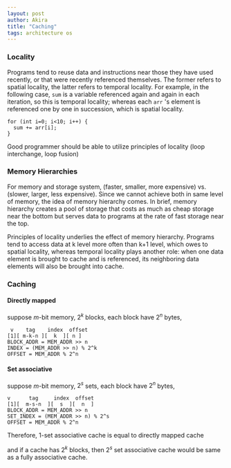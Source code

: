 ```yaml
---
layout: post
author: Akira
title: "Caching"
tags: architecture os
---
```




<script type="text/javascript" async
  src="https://cdnjs.cloudflare.com/ajax/libs/mathjax/2.7.5/MathJax.js?config=TeX-MML-AM_CHTML">
</script>

<script type="text/x-mathjax-config">
  MathJax.Hub.Config({
    extensions: [
      "MathMenu.js",
      "MathZoom.js",
      "AssistiveMML.js",
      "a11y/accessibility-menu.js"
    ],
    jax: ["input/TeX", "output/CommonHTML"],
    TeX: {
      extensions: [
        "AMSmath.js",
        "AMSsymbols.js",
        "noErrors.js",
        "noUndefined.js",
      ]
    }
  });
</script>



### Locality 

Programs tend to reuse data and instructions near those they have used recently, or that were recently referenced themselves. The former refers to spatial locality, the latter refers to temporal locality.
For example, in the following case, `sum` is a variable referenced again and again in each iteration, so this is temporal locality; whereas each `arr` 's element is referenced one by one in succession, which is spatial locality. 
```
for (int i=0; i<10; i++) {
  sum += arr[i];
}
```
Good programmer should be able to utilize principles of locality (loop interchange, loop fusion)


### Memory Hierarchies
For memory and storage system, (faster, smaller, more expensive) vs. (slower, larger, less expensive). Since we cannot achieve both in same level of memory,
 the idea of memory hierarchy comes. In brief, memory hierarchy creates a pool of storage that costs as much as cheap storage near the bottom but serves data to 
 programs at the rate of fast storage near the top. 

 Principles of locality underlies the effect of memory hierarchy. Programs tend to access data at k level more often than k+1 level, which owes to spatial locality, 
 whereas temporal locality plays another role: when one data element is brought to cache and is referenced, its neighboring data elements will also be brought into cache.



### Caching

#### Directly mapped

suppose $m$-bit memory,  $2^k$ blocks, each block have $2^n$ bytes, 

```
 v    tag    index  offset
[1][ m-k-n ][  k  ][ n ]
BLOCK_ADDR = MEM_ADDR >> n
INDEX = (MEM_ADDR >> n) % 2^k
OFFSET = MEM_ADDR % 2^n
```

#### Set associative 

suppose $m$-bit memory,  $2^s$ sets, each block have $2^n$ bytes, 

```
v      tag     index  offset
[1][  m-s-n  ][  s  ][  n  ]  
BLOCK_ADDR = MEM_ADDR >> n
SET_INDEX = (MEM_ADDR >> n) % 2^s
OFFSET = MEM_ADDR % 2^n
```

Therefore, 1-set associative cache is equal to directly mapped cache

and if a cache has $2^k$ blocks,  then $2^s$ set associative cache would be same as a fully associative cache.

